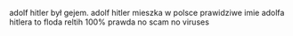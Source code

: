 adolf hitler był gejem.
adolf hitler mieszka w polsce
prawidziwe imie adolfa hitlera to floda reltih 100% prawda no scam no viruses
